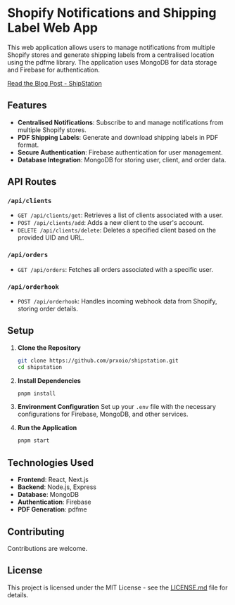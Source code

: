 # Shopify Notifications and Shipping Label Web App

This web application allows users to manage notifications from multiple Shopify stores and generate shipping labels from a centralised location using the pdfme library. The application uses MongoDB for data storage and Firebase for authentication.

[Read the Blog Post - ShipStation](https://www.inv3nt.dev/blog/shipstation)

## Features

- **Centralised Notifications**: Subscribe to and manage notifications from multiple Shopify stores.
- **PDF Shipping Labels**: Generate and download shipping labels in PDF format.
- **Secure Authentication**: Firebase authentication for user management.
- **Database Integration**: MongoDB for storing user, client, and order data.

## API Routes

### `/api/clients`
- `GET /api/clients/get`: Retrieves a list of clients associated with a user.
- `POST /api/clients/add`: Adds a new client to the user's account.
- `DELETE /api/clients/delete`: Deletes a specified client based on the provided UID and URL.

### `/api/orders`
- `GET /api/orders`: Fetches all orders associated with a specific user.

### `/api/orderhook`
- `POST /api/orderhook`: Handles incoming webhook data from Shopify, storing order details.

## Setup

1. **Clone the Repository**
   ```bash
   git clone https://github.com/prxoio/shipstation.git
   cd shipstation
   ```

2. **Install Dependencies**
   ```bash
   pnpm install
   ```

3. **Environment Configuration**
   Set up your `.env` file with the necessary configurations for Firebase, MongoDB, and other services.

4. **Run the Application**
   ```bash
   pnpm start
   ```

## Technologies Used

- **Frontend**: React, Next.js
- **Backend**: Node.js, Express
- **Database**: MongoDB
- **Authentication**: Firebase
- **PDF Generation**: pdfme

## Contributing

Contributions are welcome.

## License

This project is licensed under the MIT License - see the [LICENSE.md](LICENSE.md) file for details.